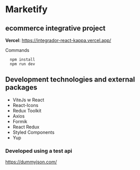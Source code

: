 # Marketify

## ecommerce integrative project

**Vercel**: https://integrador-react-kappa.vercel.app/

Commands
```
  npm install
  npm run dev
```
## Development technologies and external packages
* ViteJs w React
* React-Icons
* Redux Toolkit
* Axios
* Formik
* React Redux
* Styled Components
* Yup

### Developed using a test api
https://dummyjson.com/
